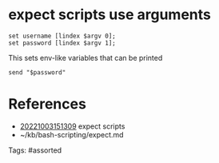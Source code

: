 # expect scripts use arguments
```expect
set username [lindex $argv 0];
set password [lindex $argv 1];
```
This sets env-like variables that can be printed
```expect
send "$password"
```

# References
- [20221003151309](/zet/20221003151309/) expect scripts
- ~/kb/bash-scripting/expect.md

Tags:
    #assorted

